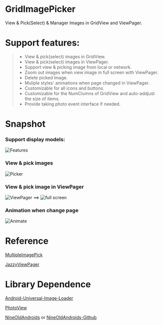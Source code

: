 GridImagePicker
=============

View & Pick(Select) & Manager Images in GridView and ViewPager.

Support features:
=============

>- View & pick(select) images in GridView.
>- View & pick(select) images in ViewPager.
>- Support view & picking image from local or network.
>- Zoom out images when view image in full screen with ViewPager.
>- Delete picked image.
>- Muliple styles' animations when page changed in ViewPager.
>- Customizable for all icons and buttons.
>- Customizable for the NumClumns of GridView and auto-addjust the size of items.
>- Provide taking photo event interface if needed.

Snapshot
======

### Support display models:

![Features](https://github.com/habzy/GridImagePicker/blob/master/snapshot/features.jpg)

### View & pick images
![Picker](https://github.com/habzy/GridImagePicker/blob/master/snapshot/pick_gridview.jpg)

### View & pick image in ViewPager
![ViewPager](https://github.com/habzy/GridImagePicker/blob/master/snapshot/pick_viewpager.jpg) ==> ![full screen](https://github.com/habzy/GridImagePicker/blob/master/snapshot/pick_viewpager_zoomout.jpg)

### Animation when change page
![Animate](https://github.com/habzy/GridImagePicker/blob/master/snapshot/change.jpg)


Reference
=============

[MultipleImagePick](https://github.com/habzy/MultipleImagePick)

[JazzyViewPager](https://github.com/jfeinstein10/JazzyViewPager)

Library Dependence
=============

[Android-Universal-Image-Loader](https://github.com/nostra13/Android-Universal-Image-Loader)

[PhotoView](https://github.com/habzy/PhotoView)

[NineOldAndroids](http://nineoldandroids.com/) or [NineOldAndroids-Github](https://github.com/JakeWharton/NineOldAndroids)
